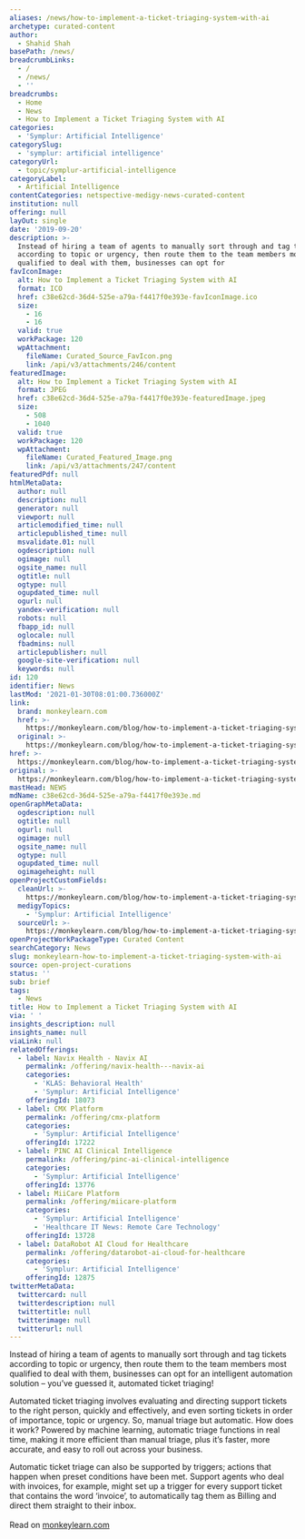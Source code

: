 ```yaml
---
aliases: /news/how-to-implement-a-ticket-triaging-system-with-ai
archetype: curated-content
author:
  - Shahid Shah
basePath: /news/
breadcrumbLinks:
  - /
  - /news/
  - ''
breadcrumbs:
  - Home
  - News
  - How to Implement a Ticket Triaging System with AI
categories:
  - 'Symplur: Artificial Intelligence'
categorySlug:
  - 'symplur: artificial intelligence'
categoryUrl:
  - topic/symplur-artificial-intelligence
categoryLabel:
  - Artificial Intelligence
contentCategories: netspective-medigy-news-curated-content
institution: null
offering: null
layOut: single
date: '2019-09-20'
description: >-
  Instead of hiring a team of agents to manually sort through and tag tickets
  according to topic or urgency, then route them to the team members most
  qualified to deal with them, businesses can opt for 
favIconImage:
  alt: How to Implement a Ticket Triaging System with AI
  format: ICO
  href: c38e62cd-36d4-525e-a79a-f4417f0e393e-favIconImage.ico
  size:
    - 16
    - 16
  valid: true
  workPackage: 120
  wpAttachment:
    fileName: Curated_Source_FavIcon.png
    link: /api/v3/attachments/246/content
featuredImage:
  alt: How to Implement a Ticket Triaging System with AI
  format: JPEG
  href: c38e62cd-36d4-525e-a79a-f4417f0e393e-featuredImage.jpeg
  size:
    - 508
    - 1040
  valid: true
  workPackage: 120
  wpAttachment:
    fileName: Curated_Featured_Image.png
    link: /api/v3/attachments/247/content
featuredPdf: null
htmlMetaData:
  author: null
  description: null
  generator: null
  viewport: null
  articlemodified_time: null
  articlepublished_time: null
  msvalidate.01: null
  ogdescription: null
  ogimage: null
  ogsite_name: null
  ogtitle: null
  ogtype: null
  ogupdated_time: null
  ogurl: null
  yandex-verification: null
  robots: null
  fbapp_id: null
  oglocale: null
  fbadmins: null
  articlepublisher: null
  google-site-verification: null
  keywords: null
id: 120
identifier: News
lastMod: '2021-01-30T08:01:00.736000Z'
link:
  brand: monkeylearn.com
  href: >-
    https://monkeylearn.com/blog/how-to-implement-a-ticket-triaging-system-with-ai/
  original: >-
    https://monkeylearn.com/blog/how-to-implement-a-ticket-triaging-system-with-ai/?utm_source=Email&utm_medium=Newsletter&utm_campaign=ticket-triage-ai
href: >-
  https://monkeylearn.com/blog/how-to-implement-a-ticket-triaging-system-with-ai/
original: >-
  https://monkeylearn.com/blog/how-to-implement-a-ticket-triaging-system-with-ai/?utm_source=Email&utm_medium=Newsletter&utm_campaign=ticket-triage-ai
mastHead: NEWS
mdName: c38e62cd-36d4-525e-a79a-f4417f0e393e.md
openGraphMetaData:
  ogdescription: null
  ogtitle: null
  ogurl: null
  ogimage: null
  ogsite_name: null
  ogtype: null
  ogupdated_time: null
  ogimageheight: null
openProjectCustomFields:
  cleanUrl: >-
    https://monkeylearn.com/blog/how-to-implement-a-ticket-triaging-system-with-ai/
  medigyTopics:
    - 'Symplur: Artificial Intelligence'
  sourceUrl: >-
    https://monkeylearn.com/blog/how-to-implement-a-ticket-triaging-system-with-ai/?utm_source=Email&utm_medium=Newsletter&utm_campaign=ticket-triage-ai
openProjectWorkPackageType: Curated Content
searchCategory: News
slug: monkeylearn-how-to-implement-a-ticket-triaging-system-with-ai
source: open-project-curations
status: ''
sub: brief
tags:
  - News
title: How to Implement a Ticket Triaging System with AI
via: ' '
insights_description: null
insights_name: null
viaLink: null
relatedOfferings:
  - label: Navix Health - Navix AI
    permalink: /offering/navix-health---navix-ai
    categories:
      - 'KLAS: Behavioral Health'
      - 'Symplur: Artificial Intelligence'
    offeringId: 18073
  - label: CMX Platform
    permalink: /offering/cmx-platform
    categories:
      - 'Symplur: Artificial Intelligence'
    offeringId: 17222
  - label: PINC AI Clinical Intelligence
    permalink: /offering/pinc-ai-clinical-intelligence
    categories:
      - 'Symplur: Artificial Intelligence'
    offeringId: 13776
  - label: MiiCare Platform
    permalink: /offering/miicare-platform
    categories:
      - 'Symplur: Artificial Intelligence'
      - 'Healthcare IT News: Remote Care Technology'
    offeringId: 13728
  - label: DataRobot AI Cloud for Healthcare
    permalink: /offering/datarobot-ai-cloud-for-healthcare
    categories:
      - 'Symplur: Artificial Intelligence'
    offeringId: 12875
twitterMetaData:
  twittercard: null
  twitterdescription: null
  twittertitle: null
  twitterimage: null
  twitterurl: null
---
```

Instead of hiring a team of agents to manually sort through and tag tickets according to topic or urgency, then route them to the team members most qualified to deal with them, businesses can opt for an intelligent automation solution – you’ve guessed it, automated ticket triaging!

Automated ticket triaging involves evaluating and directing support tickets to the right person, quickly and effectively, and even sorting tickets in order of importance, topic or urgency. So, manual triage but automatic. How does it work? Powered by machine learning, automatic triage functions in real time, making it more efficient than manual triage, plus it’s faster, more accurate, and easy to roll out across your business.

Automatic ticket triage can also be supported by triggers; actions that happen when preset conditions have been met. Support agents who deal with invoices, for example, might set up a trigger for every support ticket that contains the word ‘invoice’, to automatically tag them as Billing and direct them straight to their inbox.<br><br>Read on <a target='_blank' href=https://monkeylearn.com/blog/how-to-implement-a-ticket-triaging-system-with-ai/>monkeylearn.com </a>